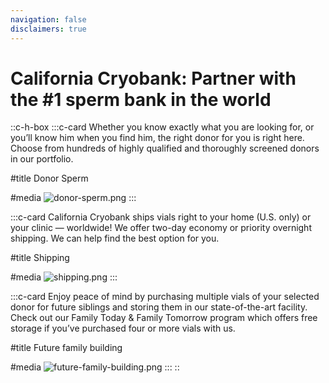 ```yaml
---
navigation: false
disclaimers: true
---
```


# California Cryobank: Partner with the #1 sperm bank in the world

::c-h-box
  :::c-card
  Whether you know exactly what you are looking for, or you’ll know him when you find him, the right donor for you is right here. Choose from hundreds of highly qualified and thoroughly screened donors in our portfolio.
  
  #title
  Donor Sperm
  
  #media
  ![donor-sperm.png](/images/donor-sperm.png)
  :::

  :::c-card
  California Cryobank ships vials right to your home (U.S. only) or your clinic — worldwide! We offer two-day economy or priority overnight shipping. We can help find the best option for you.
  
  #title
  Shipping
  
  #media
  ![shipping.png](/images/shipping.png)
  :::

  :::c-card
  Enjoy peace of mind by purchasing multiple vials of your selected donor for future siblings and storing them in our state-of-the-art facility. Check out our Family Today & Family Tomorrow program which offers free storage if you’ve purchased four or more vials with us.
  
  #title
  Future family building
  
  #media
  ![future-family-building.png](/images/future-family-building.png)
  :::
::
